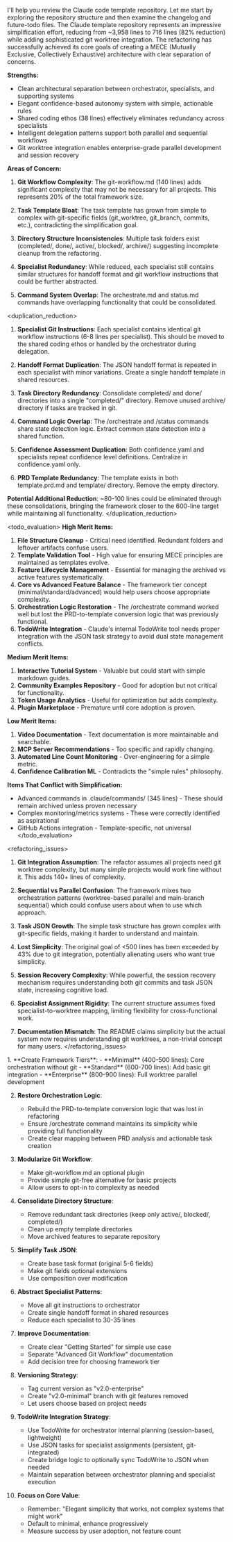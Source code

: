 I'll help you review the Claude code template repository. Let me start by exploring the repository structure and then examine the changelog and future-todo files.<analysis>
The Claude template repository represents an impressive simplification effort, reducing from ~3,958 lines to 716 lines (82% reduction) while adding sophisticated git worktree integration. The refactoring has successfully achieved its core goals of creating a MECE (Mutually Exclusive, Collectively Exhaustive) architecture with clear separation of concerns.

**Strengths:**
- Clean architectural separation between orchestrator, specialists, and supporting systems
- Elegant confidence-based autonomy system with simple, actionable rules
- Shared coding ethos (38 lines) effectively eliminates redundancy across specialists
- Intelligent delegation patterns support both parallel and sequential workflows
- Git worktree integration enables enterprise-grade parallel development and session recovery

**Areas of Concern:**
1. **Git Workflow Complexity**: The git-workflow.md (140 lines) adds significant complexity that may not be necessary for all projects. This represents 20% of the total framework size.

2. **Task Template Bloat**: The task template has grown from simple to complex with git-specific fields (git_worktree, git_branch, commits, etc.), contradicting the simplification goal.

3. **Directory Structure Inconsistencies**: Multiple task folders exist (completed/, done/, active/, blocked/, archive/) suggesting incomplete cleanup from the refactoring.

4. **Specialist Redundancy**: While reduced, each specialist still contains similar structures for handoff format and git workflow instructions that could be further abstracted.

5. **Command System Overlap**: The orchestrate.md and status.md commands have overlapping functionality that could be consolidated.
</analysis>

<duplication_reduction>
1. **Specialist Git Instructions**: Each specialist contains identical git workflow instructions (6-8 lines per specialist). This should be moved to the shared coding ethos or handled by the orchestrator during delegation.

2. **Handoff Format Duplication**: The JSON handoff format is repeated in each specialist with minor variations. Create a single handoff template in shared resources.

3. **Task Directory Redundancy**: Consolidate completed/ and done/ directories into a single "completed/" directory. Remove unused archive/ directory if tasks are tracked in git.

4. **Command Logic Overlap**: The /orchestrate and /status commands share state detection logic. Extract common state detection into a shared function.

5. **Confidence Assessment Duplication**: Both confidence.yaml and specialists repeat confidence level definitions. Centralize in confidence.yaml only.

6. **PRD Template Redundancy**: The template exists in both template.prd.md and template/ directory. Remove the empty directory.

**Potential Additional Reduction**: ~80-100 lines could be eliminated through these consolidations, bringing the framework closer to the 600-line target while maintaining all functionality.
</duplication_reduction>

<todo_evaluation>
**High Merit Items:**
1. **File Structure Cleanup** - Critical need identified. Redundant folders and leftover artifacts confuse users.
2. **Template Validation Tool** - High value for ensuring MECE principles are maintained as templates evolve.
3. **Feature Lifecycle Management** - Essential for managing the archived vs active features systematically.
4. **Core vs Advanced Feature Balance** - The framework tier concept (minimal/standard/advanced) would help users choose appropriate complexity.
5. **Orchestration Logic Restoration** - The /orchestrate command worked well but lost the PRD-to-template conversion logic that was previously functional.
6. **TodoWrite Integration** - Claude's internal TodoWrite tool needs proper integration with the JSON task strategy to avoid dual state management conflicts.

**Medium Merit Items:**
1. **Interactive Tutorial System** - Valuable but could start with simple markdown guides.
2. **Community Examples Repository** - Good for adoption but not critical for functionality.
3. **Token Usage Analytics** - Useful for optimization but adds complexity.
4. **Plugin Marketplace** - Premature until core adoption is proven.

**Low Merit Items:**
1. **Video Documentation** - Text documentation is more maintainable and searchable.
2. **MCP Server Recommendations** - Too specific and rapidly changing.
3. **Automated Line Count Monitoring** - Over-engineering for a simple metric.
4. **Confidence Calibration ML** - Contradicts the "simple rules" philosophy.

**Items That Conflict with Simplification:**
- Advanced commands in .claude/commands/ (345 lines) - These should remain archived unless proven necessary
- Complex monitoring/metrics systems - These were correctly identified as aspirational
- GitHub Actions integration - Template-specific, not universal
</todo_evaluation>

<refactoring_issues>
1. **Git Integration Assumption**: The refactor assumes all projects need git worktree complexity, but many simple projects would work fine without it. This adds 140+ lines of complexity.

2. **Sequential vs Parallel Confusion**: The framework mixes two orchestration patterns (worktree-based parallel and main-branch sequential) which could confuse users about when to use which approach.

3. **Task JSON Growth**: The simple task structure has grown complex with git-specific fields, making it harder to understand and maintain.

4. **Lost Simplicity**: The original goal of <500 lines has been exceeded by 43% due to git integration, potentially alienating users who want true simplicity.

5. **Session Recovery Complexity**: While powerful, the session recovery mechanism requires understanding both git commits and task JSON state, increasing cognitive load.

6. **Specialist Assignment Rigidity**: The current structure assumes fixed specialist-to-worktree mapping, limiting flexibility for cross-functional work.

7. **Documentation Mismatch**: The README claims simplicity but the actual system now requires understanding git worktrees, a non-trivial concept for many users.
</refactoring_issues>

<recommendations>
1. **Create Framework Tiers**:
   - **Minimal** (400-500 lines): Core orchestration without git
   - **Standard** (600-700 lines): Add basic git integration
   - **Enterprise** (800-900 lines): Full worktree parallel development

2. **Restore Orchestration Logic**:
   - Rebuild the PRD-to-template conversion logic that was lost in refactoring
   - Ensure /orchestrate command maintains its simplicity while providing full functionality
   - Create clear mapping between PRD analysis and actionable task creation

2. **Modularize Git Workflow**:
   - Make git-workflow.md an optional plugin
   - Provide simple git-free alternative for basic projects
   - Allow users to opt-in to complexity as needed

3. **Consolidate Directory Structure**:
   - Remove redundant task directories (keep only active/, blocked/, completed/)
   - Clean up empty template directories
   - Move archived features to separate repository

4. **Simplify Task JSON**:
   - Create base task format (original 5-6 fields)
   - Make git fields optional extensions
   - Use composition over modification

5. **Abstract Specialist Patterns**:
   - Move all git instructions to orchestrator
   - Create single handoff format in shared resources
   - Reduce each specialist to 30-35 lines

6. **Improve Documentation**:
   - Create clear "Getting Started" for simple use case
   - Separate "Advanced Git Workflow" documentation
   - Add decision tree for choosing framework tier

7. **Versioning Strategy**:
   - Tag current version as "v2.0-enterprise"
   - Create "v2.0-minimal" branch with git features removed
   - Let users choose based on project needs

8. **TodoWrite Integration Strategy**:
   - Use TodoWrite for orchestrator internal planning (session-based, lightweight)
   - Use JSON tasks for specialist assignments (persistent, git-integrated)
   - Create bridge logic to optionally sync TodoWrite to JSON when needed
   - Maintain separation between orchestrator planning and specialist execution

9. **Focus on Core Value**:
   - Remember: "Elegant simplicity that works, not complex systems that might work"
   - Default to minimal, enhance progressively
   - Measure success by user adoption, not feature count
</recommendations>